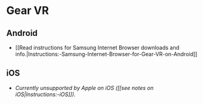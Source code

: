 # Gear VR

## Android

* [[Read instructions for Samsung Internet Browser downloads and info.|Instructions:-Samsung-Internet-Browser-for-Gear-VR-on-Android]]

## iOS

* _Currently unsupported by Apple on iOS ([[see notes on iOS|Instructions:-iOS]])._
